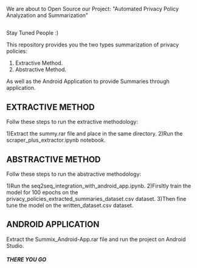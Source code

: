 We are about to Open Source our Project: "Automated Privacy Policy Analyzation and Summarization"
##
Stay Tuned People :)

This repository provides you the two types summarization of privacy policies:

1) Extractive Method.
2) Abstractive Method.

As well as the Android Application to provide Summaries through application.

## EXTRACTIVE METHOD
Follw these steps to run the extractive methodology:

1)Extract the summy.rar file and place in the same directory.
2)Run the scraper_plus_extractor.ipynb notebook.


## ABSTRACTIVE METHOD
Follw these steps to run the abstractive methodology:

1)Run the seq2seq_integration_with_android_app.ipynb.
2)Firsltly train the model for 100 epochs on the privacy_policies_extracted_summaries_dataset.csv dataset.
3)Then fine tune the model on the written_dataset.csv dataset.


## ANDROID APPLICATION

Extract the Summix_Android-App.rar file and run the project on Android Studio.


##### THERE YOU GO ##### 
